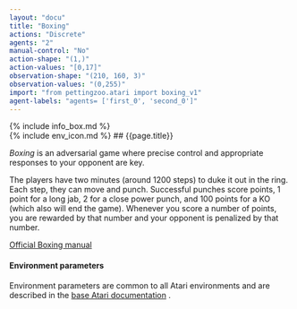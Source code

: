 ```yaml
---
layout: "docu"
title: "Boxing"
actions: "Discrete"
agents: "2"
manual-control: "No"
action-shape: "(1,)"
action-values: "[0,17]"
observation-shape: "(210, 160, 3)"
observation-values: "(0,255)"
import: "from pettingzoo.atari import boxing_v1"
agent-labels: "agents= ['first_0', 'second_0']"
---
```


<div class="docu-info" markdown="1">
{% include info_box.md %}
</div>

<div class="docu-content" markdown="1">
<div class="appear_big env-title" markdown="1">
{% include env_icon.md %}
## {{page.title}}
</div>


*Boxing* is an adversarial game where precise control and
appropriate responses to your opponent are key.

The players have two minutes (around 1200 steps) to duke it
out in the ring. Each step, they can move and punch.
Successful punches score points,
1 point for a long jab, 2 for a close power punch,
and 100 points for a KO (which also will end the game).
Whenever you score a number of points, you are rewarded by
that number and your opponent is penalized by that number.

[Official Boxing manual](https://atariage.com/manual_html_page.php?SoftwareLabelID=45)

#### Environment parameters

Environment parameters are common to all Atari environments and are described in the [base Atari documentation](../atari) .

</div>